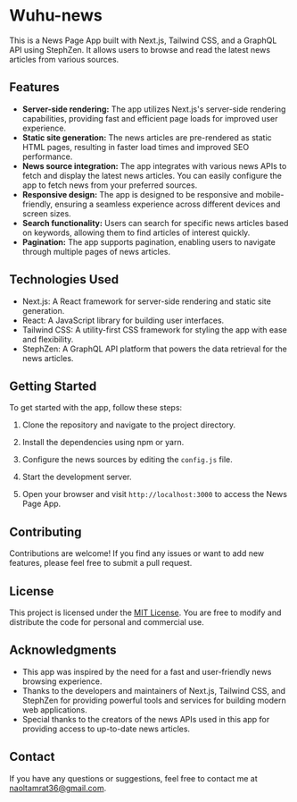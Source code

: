 # Wuhu-news
This is a News Page App built with Next.js, Tailwind CSS, and a GraphQL API using StephZen. It allows users to browse and read the latest news articles from various sources.

## Features

- **Server-side rendering:** The app utilizes Next.js's server-side rendering capabilities, providing fast and efficient page loads for improved user experience.
- **Static site generation:** The news articles are pre-rendered as static HTML pages, resulting in faster load times and improved SEO performance.
- **News source integration:** The app integrates with various news APIs to fetch and display the latest news articles. You can easily configure the app to fetch news from your preferred sources.
- **Responsive design:** The app is designed to be responsive and mobile-friendly, ensuring a seamless experience across different devices and screen sizes.
- **Search functionality:** Users can search for specific news articles based on keywords, allowing them to find articles of interest quickly.
- **Pagination:** The app supports pagination, enabling users to navigate through multiple pages of news articles.

## Technologies Used

- Next.js: A React framework for server-side rendering and static site generation.
- React: A JavaScript library for building user interfaces.
- Tailwind CSS: A utility-first CSS framework for styling the app with ease and flexibility.
- StephZen: A GraphQL API platform that powers the data retrieval for the news articles.

## Getting Started

To get started with the app, follow these steps:

1. Clone the repository and navigate to the project directory.
2. Install the dependencies using npm or yarn.
3. Configure the news sources by editing the `config.js` file.
4. Start the development server.

5. Open your browser and visit `http://localhost:3000` to access the News Page App.

## Contributing

Contributions are welcome! If you find any issues or want to add new features, please feel free to submit a pull request.

## License

This project is licensed under the [MIT License](LICENSE). You are free to modify and distribute the code for personal and commercial use.

## Acknowledgments

- This app was inspired by the need for a fast and user-friendly news browsing experience.
- Thanks to the developers and maintainers of Next.js, Tailwind CSS, and StephZen for providing powerful tools and services for building modern web applications.
- Special thanks to the creators of the news APIs used in this app for providing access to up-to-date news articles.

## Contact

If you have any questions or suggestions, feel free to contact me at [naoltamrat36@gmail.com](mailto:naoltamrat36@gmail.com).


